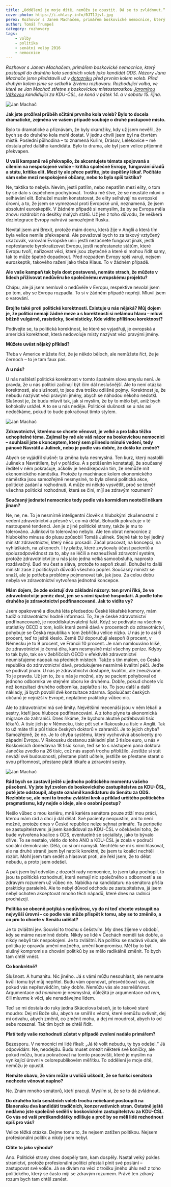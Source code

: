 ```yaml
---
title: „Oddělení je moje dítě, nemůžu je opustit. Dá se to zvládnout.“
cover-photo: https://i.ohlasy.info/0JT1Jjvl.jpg
perex: Rozhovor s Janem Machačem, primářem boskovické nemocnice, který postoupil do druhého kola senátních voleb jako kandidát ODS.
author: Tomáš Trumpeš
category: rozhovory
tags:
    - volby
    - politika
    - senátní volby 2016
    - nemocnice
---
```


*Rozhovor s Janem Machačem, primářem boskovické nemocnice, který postoupil do druhého kola senátních voleb jako kandidát ODS. Názory Jana Machače jsme představili už v [dotazníku](http://ohlasy.info/special/volby2016/dotaznik-machac.html) před prvním kolem voleb. Před druhým kolem jsme se setkali k živému rozhovoru. Rozhodující volba, ve které se Jan Machač střetne s boskovickou místostarostkou [Jaromírou Vítkovou](http://ohlasy.info/clanky/2016/10/rozhovor-vitkova.html) kandidující za KDU-ČSL, se koná v pátek 14. a v sobotu 15. října.*

<img src="https://i.ohlasy.info/0JT1Jjv.jpg" alt="Jan Machač" class="img-responsive img-popup" data-author="Tomáš Znamenáček">

**Jak jste prožíval průběh sčítání prvního kola voleb? Bylo to docela dramatické, zejména ve vašem případě souboje o druhé postupové místo.**

Bylo to dramatické a přiznávám, že byly okamžiky, kdy už jsem nevěřil, že bych se do druhého kola mohl dostat. V jednu chvíli jsem byl na čtvrtém místě. Poslední půlhodina – to znamená Kuřim, Drásov, Lelekovice – mě dostala před dalšího kandidáta. Bylo to drama, ale byl jsem velice příjemně překvapen.

**U vaší kampaně mě překvapilo, že akcentujete témata spojovaná s cílením na nespokojené voliče – kritika společné Evropy, fungování úřadů a státu, kritika elit. Mezi ty ale přece patříte, jste úspěšný lékař. Počítáte sám sebe mezi nespokojené občany, nebo to byla spíš taktika?**

Ne, taktika to nebyla. Nevím, jestli patřím, nebo nepatřím mezi elity, o tom by se dalo s úspěchem pochybovat. Trošku mě štve, že se neustále mluví o selhávání elit. Bohužel musím konstatovat, že elity selhávají na evropské úrovni, a to, že jsem se vymezoval proti Evropské unii, neznamená, že jsem absolutní euroskeptik. V žádném případě si nemyslím, že by se Evropa měla znovu rozdrobit na desítky malých států. Už jen z toho důvodu, že veškerá dezintegrace Evropy nahrává samozřejmě Rusku.

Nevítal jsem ani Brexit, protože mám dceru, která žije v Anglii a která tím byla velice nemile překvapená. Ale považoval bych to za takový vztyčený ukazovák, varování Evropské unii: jestli nezačnete fungovat jinak, jestli nepřestanete byrokratizovat Evropu, jestli nepřestanete státům, které Evropu tvoří, nařizovat věci, které jsou zbytečné a které si mohou řídit samy, tak to může špatně dopadnout. Před rozpadem Evropy spíš varuji, nejsem euroskeptik, takového ražení jako třeba Klaus. To v žádném případě.

**Ale vaše kampaň tak byla dost postavená, nemáte strach, že můžete v lidech přiživovat nedůvěru ke společnému evropskému projektu?**

Chápu, ale já jsem nemluvil o nedůvěře v Evropu, respektive nevolal jsem po tom, aby se Evropa rozpadla. To si v žádném případě nepřeji. Mluvil jsem o varování. 

**Brojíte také proti politické korektnosti. Existuje u nás nějaká? Můj dojem je, že politici nemají žádné meze a s korektností si nelámou hlavu – mluví běžně vulgárně, rasisticky, šovinisticky. Kde vidíte přílišnou korektnost?**

Podívejte se, ta politická korektnost, ke které se vyjadřuji, je evropská a americká korektnost, která nedovoluje místy nazývat věci pravými jmény.

**Můžete uvést nějaký příklad?**

Třeba v Americe můžete říct, že je někdo běloch, ale nemůžete říct, že je černoch – to je tam faux pas. 

**A u nás?**

U nás naštěstí politická korektnost v tomto špatném slova smyslu není. Je pravda, že u nás politici začínají být čím dál neslušnější. Ale to není otázka korektnosti, ale slušnosti, to jsou dva trošku odlišné pojmy. Korektnost je, že nebudu nazývat věci pravými jmény, abych se náhodou někoho nedotkl. Slušnost je, že budu mluvit tak, jak si myslím, že by to mělo být, aniž bych kohokoliv urážel. A to se u nás neděje. Politické slušnosti se u nás asi nedočkáme, pokud to bude pokračovat tímto stylem. 

<img src="https://i.ohlasy.info/X1Mvne6.jpg" alt="Jan Machač" class="img-responsive img-popup" data-author="Tomáš Znamenáček">

**Zdravotnictví, kterému se chcete věnovat, je velké a pro laika těžko uchopitelné téma. Zajímal by mě ale váš názor na boskovickou nemocnici – souhlasil jste s konceptem, který sem přineslo minulé vedení, tedy pánové Navrátil a Julínek, nebo je podle vás dobře, že došlo ke změně?**

Abych se vyjádřil slušně: ta změna byla nesmyslná. Ten kurz, který nastolili Julínek s Navrátilem, byl v pořádku. A s potěšením konstatuji, že současný ředitel v něm pokračuje, ačkoliv je hendikepován tím, že nemůže mít ekonomického náměstka. Protože ty machinace kolem ekonomického náměstka jsou samozřejmě nesmyslné, to byla cílená politická akce, politické zadání a rozhodnutí. A může mi někdo vysvětlit, proč se téměř všechna politická rozhodnutí, která se činí, míjí se zdravým rozumem?

**Současný jednatel nemocnice tedy podle vás kormidlem neotočil někam jinam?**

Ne, ne, ne. To je nesmírně inteligentní člověk s hlubokými zkušenostmi z vedení zdravotnictví a přesně ví, co má dělat. Bohudík pokračuje v té nastoupené tendenci. Jen je z jiné politické strany, takže je mu to tolerováno. Julínkovi to tolerováno nebylo. Ale ten obrat nemocnice z hlubokého mínusu do plusu způsobil Tomáš Julínek. Stejně tak to byl jediný ministr zdravotnictví, který něco prosadil. Začal pracovat, na koncepci, na vyhláškách, na zákonech. I ty platby, které zvyšovaly účast pacientů a spoluzodpovědnost za to, aby se léčili a nezneužívali zdravotní systém, protože zdravotnictví je u nás jako jedna velká samoobsluha, naprosto rozdávačný. Buď mu čest a sláva, protože to aspoň zkusil. Bohužel to další ministr zase z politických důvodů všechno popřel. Současný ministr se snaží, ale je potřeba problémy pojmenovat tak, jak jsou. Za celou dobu nebyla ve zdravotnictví vytvořena jednotná koncepce.

**Mám dojem, že zde existují dva základní názory: ten první říká, že ve zdravotnictví je peněz dost, jen se s nimi špatně hospodaří. A podle toho druhého je zdravotnictví podfinancované. Jak to vidíte vy?**

Jsem opakovaně a dlouhá léta předsedou České lékařské komory, mám tudíž o zdravotnictví hodně informací. To, že je české zdravotnictví podfinancované, je neoddiskutovatelný fakt. Když se podíváte na všechny statistiky OECD o tom, kolik která země dává v procentech do zdravotnictví, pohybuje se Česká republika v tom žebříčku velice nízko. U nás je to asi 6 procent, teď to ještě kleslo. Země EU doporučují alespoň 8 procent, v Německu je to 9 procent, ve Francii 10 procent. Je nám namlouváno klišé, že zdravotnictví je černá díra, kam nesmyslně mizí všechny peníze. Kdyby to tak bylo, tak se v žebříčcích OECD v efektivitě zdravotnictví neumisťujeme naopak na předních místech. Takže s tím málem, co Česká republika do zdravotnictví dává, produkujeme nesmírně kvalitní péči. Jeďte se podívat jinam. U nás je zdravotnictví dostupné, kvalitní, ale zneužívané. To je pravda. Už jen to, že u nás je možné, aby se pacient pohyboval od jednoho odborníka ve stejném oboru ke druhému. Dobře, pokud chcete víc než konzultaci druhého odborníka, zaplaťte si to. To jsou další a další náklady, já bych povolil dvě konzultace zdarma. Spoluúčast českých občanů je nejnižší v Evropě, neplatíme prakticky vůbec nic.

Ale to zdravotnictví má své limity. Největšími mecenáši jsou v něm lékaři a sestry, kteří jsou hluboce podfinancováni. A z toho plyne ta ekonomická migrace do zahraničí. Dnes říkáme, že bychom akutně potřebovali tisíc lékařů. A tisíc jich je v Německu, tisíc pět set v Rakousku a tisíc v Anglii. Tak to už máte tři a půl tisíce českých doktorů v zahraničí. Je to jejich chyba? Samozřejmě, že ne. Je to chyba systému, který vychovává absolventy pro západní Evropu. V Rakousku dostanou základní plat 3 tisíce euro, u nás v Boskovicích donedávna 18 tisíc korun, teď se to s nástupem pana doktora Janečka zvedlo na 26 tisíc, což nás aspoň trochu přiblížilo. Jestliže si stát neváží své budoucnosti, přestane platit učitele, jestliže se přestane starat o svou přítomnost, přestane platit lékaře a zdravotní sestry.

<img src="https://i.ohlasy.info/94ubRot.jpg" alt="Jan Machač" class="img-responsive img-popup" data-author="Tomáš Znamenáček">

**Rád bych se zastavil ještě u jednoho politického momentu vašeho působení. Vy jste byl zvolen do boskovického zastupitelstva za KDU-ČSL, poté jste odstoupil, abyste oznámil kandidaturu do Senátu za ODS. Nezlobte se, ale není to trochu zvláštní krok a příklad určitého politického pragmatismu, kdy nejde o ideje, ale o osobní postup?**

Nešlo vůbec o mou kariéru, mně kariéra senátora pouze ztíží mou práci, kterou mám rád a chci ji dál dělat. Své pacienty neopustím, ani to není možné, protože dnes v České republice nelze sehnat primáře. Ta peripetie se zastupitelstvem: já jsem kandidoval za KDU-ČSL v očekávání toho, že bude vytvořena koalice s ODS, eventuelně se socialisty, jako to bývalo dříve. To se nestalo, vlétlo do toho ANO a KDU-ČSL je zcela v područí sociální demokracie. Dělá, co si oni namyslí. Nechtělo se mi s nimi hlasovat, ale na druhé straně jsem byl natolik korektní, že jsem tu koalici nechtěl rozbít. Mohl jsem tam sedět a hlasovat proti, ale řekl jsem, že to dělat nebudu, a proto jsem odešel. 

A pak jsem byl odvolán z dozorčí rady nemocnice, to jsem taky pochopil, to jsou ta politická rozhodnutí, která nemají nic společného s odborností a se zdravým rozumem už vůbec ne. Nabídka na kandidaturu na senátora přišla prakticky paralelně. Ale to nebyl důvod odchodu ze zastupitelstva, já jsem nebyl ochoten akceptovat mnoho těch nápadů, které dnes na radnici procházejí.

**Politika se obecně potýká s nedůvěrou, vy do ní teď chcete vstoupit na nejvyšší úrovni – co podle vás může přispět k tomu, aby se to změnilo, a co pro to chcete v Senátu udělat?**

Je to zvláštní jev. Souvisí to trochu s češstvím. My dnes žijeme v období, kdy se máme nesmírně dobře. Nikdy se lidé v Čechách neměli tak dobře, a nikdy nebyli tak nespokojení. Je to zvláštní. Na politiku se nadává všude, ale politika je opravdu umění možného, umění kompromisu. Měl by to být slušný kompromis a chování politiků by se mělo radikálně změnit. To bych tam chtěl vnést.

**Co konkrétně?**

Slušnost. A humanitu. Nic jiného. Já s vámi můžu nesouhlasit, ale nemusíte kvůli tomu být můj nepřítel. Budu vám oponovat, přesvědčovat vás, ale pokud vás nepřesvědčím, taky dobře. Nemůžu vás ale zesměšňovat. Argumentace *ad hominem* je nesmyslná, důležitá je argumentace *ad rem*, čili mluvme k věci, ale nenadávejme lidem. 

Teď se mi dostala do ruky jedna Skácelova báseň, je to takové staré moudro: Dej mi Bože sílu, abych se smířil s věcmi, které nemůžu ovlivnit, dej mi odvahu, abych změnil, co změnit mohu, a dej mi moudrost, abych to od sebe rozeznal. Tak tím bych se chtěl řídit.

**Platí tedy vaše rozhodnutí zůstat v případě zvolení nadále primářem?**

Bezesporu. V nemocnici mi lidé říkali: „Já tě volit nebudu, ty bys odešel.“ Já odpovídám: Ne, neodejdu. Budu muset omezit některé své koníčky, ale pokud můžu, budu pokračovat na tomto pracovišti, které je myslím na vynikající úrovni v celorepublikovém měřítku. To oddělení je moje dítě, nemůžu je opustit.

**Nemáte obavu, že vám může u voličů uškodit, že se funkci senátora nechcete věnovat naplno?**

Ne. Znám mnoho senátorů, kteří pracují. Myslím si, že se to dá zvládnout.

**Do druhého kola senátních voleb trochu nečekaně postoupili na Blanensku dva kandidáti tradičních, konzervativních stran. Ostatně ještě nedávno jste společně seděli v boskovickém zastupitelstvu za KDU-ČSL. Co vás od vaší protikandidátky odlišuje a proč by se měli lidé rozhodnout spíš pro vás?**

Velice těžká otázka. Dejme tomu to, že nejsem zatížen politikou. Nejsem profesionální politik a nikdy jsem nebyl.

**Cítíte to jako výhodu?**

Ano. Politické strany dnes dospěly tam, kam dospěly. Nastal velký pokles stranictví, protože profesionální politici přestali plnit své poslání – zastupovat své voliče. Já se dívám na věci z trošku jiného úhlu než z toho politického, který se často míjí se zdravým rozumem. Právě ten zdravý rozum bych tam chtěl zanést.
